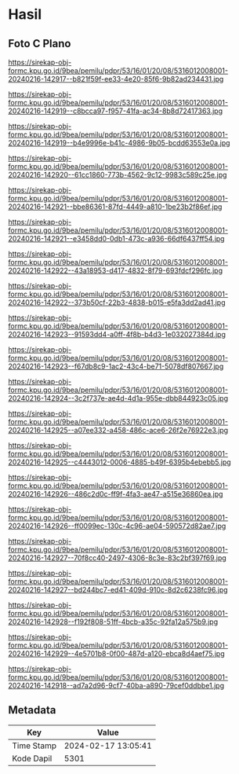 # Hasil

## Foto C Plano

https://sirekap-obj-formc.kpu.go.id/9bea/pemilu/pdpr/53/16/01/20/08/5316012008001-20240216-142917--b821f59f-ee33-4e20-85f6-9b82ad234431.jpg

https://sirekap-obj-formc.kpu.go.id/9bea/pemilu/pdpr/53/16/01/20/08/5316012008001-20240216-142919--c8bcca97-f957-41fa-ac34-8b8d72417363.jpg

https://sirekap-obj-formc.kpu.go.id/9bea/pemilu/pdpr/53/16/01/20/08/5316012008001-20240216-142919--b4e9996e-b41c-4986-9b05-bcdd63553e0a.jpg

https://sirekap-obj-formc.kpu.go.id/9bea/pemilu/pdpr/53/16/01/20/08/5316012008001-20240216-142920--61cc1860-773b-4562-9c12-9983c589c25e.jpg

https://sirekap-obj-formc.kpu.go.id/9bea/pemilu/pdpr/53/16/01/20/08/5316012008001-20240216-142921--bbe86361-87fd-4449-a810-1be23b2f86ef.jpg

https://sirekap-obj-formc.kpu.go.id/9bea/pemilu/pdpr/53/16/01/20/08/5316012008001-20240216-142921--e3458dd0-0db1-473c-a936-66df6437ff54.jpg

https://sirekap-obj-formc.kpu.go.id/9bea/pemilu/pdpr/53/16/01/20/08/5316012008001-20240216-142922--43a18953-d417-4832-8f79-693fdcf296fc.jpg

https://sirekap-obj-formc.kpu.go.id/9bea/pemilu/pdpr/53/16/01/20/08/5316012008001-20240216-142922--373b50cf-22b3-4838-b015-e5fa3dd2ad41.jpg

https://sirekap-obj-formc.kpu.go.id/9bea/pemilu/pdpr/53/16/01/20/08/5316012008001-20240216-142923--91593dd4-a0ff-4f8b-b4d3-1e032027384d.jpg

https://sirekap-obj-formc.kpu.go.id/9bea/pemilu/pdpr/53/16/01/20/08/5316012008001-20240216-142923--f67db8c9-1ac2-43c4-be71-5078df807667.jpg

https://sirekap-obj-formc.kpu.go.id/9bea/pemilu/pdpr/53/16/01/20/08/5316012008001-20240216-142924--3c2f737e-ae4d-4d1a-955e-dbb844923c05.jpg

https://sirekap-obj-formc.kpu.go.id/9bea/pemilu/pdpr/53/16/01/20/08/5316012008001-20240216-142925--a07ee332-a458-486c-ace6-26f2e76922e3.jpg

https://sirekap-obj-formc.kpu.go.id/9bea/pemilu/pdpr/53/16/01/20/08/5316012008001-20240216-142925--c4443012-0006-4885-b49f-6395b4ebebb5.jpg

https://sirekap-obj-formc.kpu.go.id/9bea/pemilu/pdpr/53/16/01/20/08/5316012008001-20240216-142926--486c2d0c-ff9f-4fa3-ae47-a515e36860ea.jpg

https://sirekap-obj-formc.kpu.go.id/9bea/pemilu/pdpr/53/16/01/20/08/5316012008001-20240216-142926--ff0099ec-130c-4c96-ae04-590572d82ae7.jpg

https://sirekap-obj-formc.kpu.go.id/9bea/pemilu/pdpr/53/16/01/20/08/5316012008001-20240216-142927--70f8cc40-2497-4306-8c3e-83c2bf397f69.jpg

https://sirekap-obj-formc.kpu.go.id/9bea/pemilu/pdpr/53/16/01/20/08/5316012008001-20240216-142927--bd244bc7-ed41-409d-910c-8d2c6238fc96.jpg

https://sirekap-obj-formc.kpu.go.id/9bea/pemilu/pdpr/53/16/01/20/08/5316012008001-20240216-142928--f192f808-51ff-4bcb-a35c-92fa12a575b9.jpg

https://sirekap-obj-formc.kpu.go.id/9bea/pemilu/pdpr/53/16/01/20/08/5316012008001-20240216-142929--4e5701b8-0f00-487d-a120-ebca8d4aef75.jpg

https://sirekap-obj-formc.kpu.go.id/9bea/pemilu/pdpr/53/16/01/20/08/5316012008001-20240216-142918--ad7a2d96-9cf7-40ba-a890-79cef0ddbbe1.jpg


## Metadata

| Key        | Value               |
| ---------- | ------------------- |
| Time Stamp | 2024-02-17 13:05:41 |
| Kode Dapil | 5301                |



